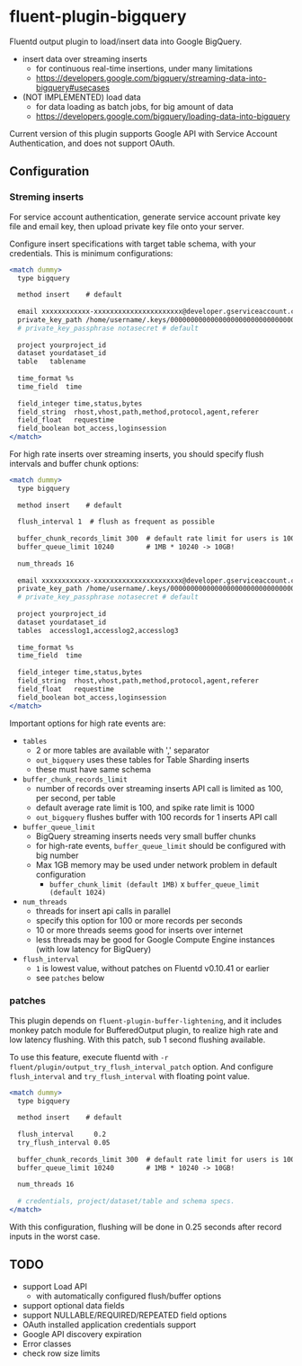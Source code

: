 # fluent-plugin-bigquery

Fluentd output plugin to load/insert data into Google BigQuery.

* insert data over streaming inserts
  * for continuous real-time insertions, under many limitations
  * https://developers.google.com/bigquery/streaming-data-into-bigquery#usecases
* (NOT IMPLEMENTED) load data
  * for data loading as batch jobs, for big amount of data
  * https://developers.google.com/bigquery/loading-data-into-bigquery
  
Current version of this plugin supports Google API with Service Account Authentication, and does not support OAuth.

## Configuration

### Streming inserts

For service account authentication, generate service account private key file and email key, then upload private key file onto your server.

Configure insert specifications with target table schema, with your credentials. This is minimum configurations:

```apache
<match dummy>
  type bigquery
  
  method insert    # default
  
  email xxxxxxxxxxxx-xxxxxxxxxxxxxxxxxxxxxx@developer.gserviceaccount.com
  private_key_path /home/username/.keys/00000000000000000000000000000000-privatekey.p12
  # private_key_passphrase notasecret # default
  
  project yourproject_id
  dataset yourdataset_id
  table   tablename
  
  time_format %s
  time_field  time
  
  field_integer time,status,bytes
  field_string  rhost,vhost,path,method,protocol,agent,referer
  field_float   requestime
  field_boolean bot_access,loginsession
</match>
```

For high rate inserts over streaming inserts, you should specify flush intervals and buffer chunk options:

```apache
<match dummy>
  type bigquery
  
  method insert    # default
  
  flush_interval 1  # flush as frequent as possible
  
  buffer_chunk_records_limit 300  # default rate limit for users is 100
  buffer_queue_limit 10240        # 1MB * 10240 -> 10GB!
  
  num_threads 16
  
  email xxxxxxxxxxxx-xxxxxxxxxxxxxxxxxxxxxx@developer.gserviceaccount.com
  private_key_path /home/username/.keys/00000000000000000000000000000000-privatekey.p12
  # private_key_passphrase notasecret # default
  
  project yourproject_id
  dataset yourdataset_id
  tables  accesslog1,accesslog2,accesslog3
  
  time_format %s
  time_field  time
  
  field_integer time,status,bytes
  field_string  rhost,vhost,path,method,protocol,agent,referer
  field_float   requestime
  field_boolean bot_access,loginsession
</match>
```

Important options for high rate events are:

  * `tables`
    * 2 or more tables are available with ',' separator
    * `out_bigquery` uses these tables for Table Sharding inserts
    * these must have same schema
  * `buffer_chunk_records_limit`
    * number of records over streaming inserts API call is limited as 100, per second, per table
    * default average rate limit is 100, and spike rate limit is 1000
    * `out_bigquery` flushes buffer with 100 records for 1 inserts API call
  * `buffer_queue_limit`
    * BigQuery streaming inserts needs very small buffer chunks
    * for high-rate events, `buffer_queue_limit` should be configured with big number
    * Max 1GB memory may be used under network problem in default configuration
      * `buffer_chunk_limit (default 1MB)` x `buffer_queue_limit (default 1024)`
  * `num_threads`
    * threads for insert api calls in parallel
    * specify this option for 100 or more records per seconds
    * 10 or more threads seems good for inserts over internet
    * less threads may be good for Google Compute Engine instances (with low latency for BigQuery)
  * `flush_interval`
    * `1` is lowest value, without patches on Fluentd v0.10.41 or earlier
    * see `patches` below

### patches

This plugin depends on `fluent-plugin-buffer-lightening`, and it includes monkey patch module for BufferedOutput plugin, to realize high rate and low latency flushing. With this patch, sub 1 second flushing available.

To use this feature, execute fluentd with `-r fluent/plugin/output_try_flush_interval_patch` option.
And configure `flush_interval` and `try_flush_interval` with floating point value.

```apache
<match dummy>
  type bigquery
  
  method insert    # default
  
  flush_interval     0.2
  try_flush_interval 0.05
  
  buffer_chunk_records_limit 300  # default rate limit for users is 100
  buffer_queue_limit 10240        # 1MB * 10240 -> 10GB!
  
  num_threads 16
  
  # credentials, project/dataset/table and schema specs.
</match>
```

With this configuration, flushing will be done in 0.25 seconds after record inputs in the worst case.

## TODO

* support Load API
  * with automatically configured flush/buffer options
* support optional data fields
* support NULLABLE/REQUIRED/REPEATED field options
* OAuth installed application credentials support
* Google API discovery expiration
* Error classes
* check row size limits
